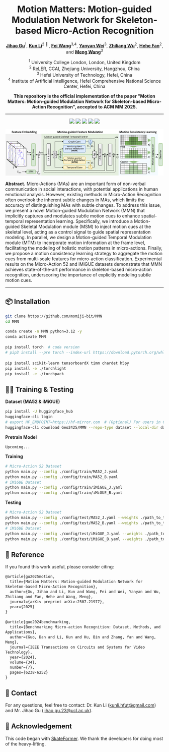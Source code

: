 <div align="center">
<h1>Motion Matters: Motion-guided Modulation Network for Skeleton-based Micro-Action Recognition</h1>

[**Jihao Gu**](https://scholar.google.com/citations?hl=en&user=fSWwq3AAAAAJ)<sup>1</sup>, [**Kun Li**](https://scholar.google.com/citations?user=UQ_bInoAAAAJ)<sup>2 :email: </sup>, [**Fei Wang**](https://scholar.google.com/citations?user=sdqv6pQAAAAJ)<sup>3,4</sup>, [**Yanyan Wei**](https://scholar.google.com/citations?user=pjEvug0AAAAJ)<sup>3</sup>, [**Zhiliang Wu**]()<sup>2</sup>, [**Hehe Fan**](https://scholar.google.com/citations?user=hVuflMQAAAAJ)<sup>2</sup>,  and [**Meng Wang**](https://scholar.google.com/citations?user=rHagaaIAAAAJ)<sup>3</sup>

<sup>1</sup> University College London, London, United Kingdom  
<sup>2</sup> ReLER, CCAI, Zhejiang University, Hangzhou, China  
<sup>3</sup> Hefei University of Technology, Hefei, China  
<sup>4</sup> Institute of Artificial Intelligence, Hefei Comprehensive National Science Center, Hefei, China  

**This repository is the official implementation of the paper "Motion Matters: Motion-guided Modulation Network for Skeleton-based Micro-Action Recognition", accepted to ACM MM 2025.**

</div>

---

<p align="center">
  <a href="https://arxiv.org/abs/2507.21977" target="_blank"><img src="https://img.shields.io/badge/arXiv-2507.21977-red?logo=arxiv"></a>
  <a href="https://huggingface.co/datasets/Geo2425/MMN" target="_blank"><img src="https://img.shields.io/badge/%F0%9F%A4%97%20Hugging%20Face-Dataset-orange"></a>
  <a href="https://visitor-badge.laobi.icu/badge?page_id=momiji-bit.MMN&left_color=green&right_color=red" target="_blank"><img src="https://visitor-badge.laobi.icu/badge?page_id=momiji-bit.MMN&left_color=green&right_color=red"></a>
  <a href="https://img.shields.io/github/issues-raw/momiji-bit/MMN?color=%23FF9600" target="_blank"><img src="https://img.shields.io/github/issues-raw/momiji-bit/MMN?color=%23FF9600"></a>
  <a href="https://img.shields.io/github/stars/momiji-bit/MMN?style=flat&color=yellow" target="_blank"><img src="https://img.shields.io/github/stars/momiji-bit/MMN?style=flat&color=yellow"></a>
</p>


![framework](assets/framework.png)



**Abstract.** Micro-Actions (MAs) are an important form of non-verbal communication in social interactions, with potential applications in human emotional analysis. However, existing methods in Micro-Action Recognition often overlook the inherent subtle changes in MAs, which limits the accuracy of distinguishing MAs with subtle changes. To address this issue, we present a novel Motion-guided Modulation Network (MMN) that implicitly captures and modulates subtle motion cues to enhance spatial-temporal representation learning. Specifically, we introduce a Motion-guided Skeletal Modulation module (MSM) to inject motion cues at the skeletal level, acting as a control signal to guide spatial representation modeling. In parallel, we design a Motion-guided Temporal Modulation module (MTM) to incorporate motion information at the frame level, facilitating the modeling of holistic motion patterns in micro-actions. Finally, we propose a motion consistency learning strategy to aggregate the motion cues from multi-scale features for micro-action classification. Experimental results on the Micro-Action 52 and iMiGUE datasets demonstrate that MMN achieves state-of-the-art performance in skeleton-based micro-action recognition, underscoring the importance of explicitly modeling subtle motion cues.

---

## 📦 Installation

```bash
git clone https://github.com/momiji-bit/MMN
cd MMN

```

```bash
conda create -n MMN python=3.12 -y
conda activate MMN

pip install torch  # cuda version
# pip3 install --pre torch --index-url https://download.pytorch.org/whl/nightly/cu129

pip install scikit-learn tensorboardX timm chardet h5py
pip install -e ./torchlight
pip install -e ./torchpack

```



## 🏋️‍♂️ Training & Testing

**Dataset (MA52 & iMiGUE)**

```bash
pip install -U huggingface_hub
huggingface-cli login
# export HF_ENDPOINT=https://hf-mirror.com  # (Optional) For users in China, enable the mirror
huggingface-cli download Geo2425/MMN --repo-type dataset --local-dir data

```

**Pretrain Model**

```
Upcoming...
```

**Training** 

```bash
# Micro-Action 52 Dataset
python main.py --config ./config/train/MA52_J.yaml
python main.py --config ./config/train/MA52_B.yaml
# iMiGUE Dataset
python main.py --config ./config/train/iMiGUE_J.yaml
python main.py --config ./config/train/iMiGUE_B.yaml

```

**Testing**

```bash
# Micro-Action 52 Dataset
python main.py --config ./config/test/MA52_J.yaml --weights ./path_to_trained_model.pt
python main.py --config ./config/test/MA52_B.yaml --weights ./path_to_trained_model.pt
# iMiGUE Dataset
python main.py --config ./config/test/iMiGUE_J.yaml --weights ./path_to_trained_model.pt
python main.py --config ./config/test/iMiGUE_B.yaml --weights ./path_to_trained_model.pt

```

## 🙏 Reference

If you found this work useful, please consider citing:

```
@article{gu2025motion,
  title={Motion Matters: Motion-guided Modulation Network for Skeleton-based Micro-Action Recognition},
  author={Gu, Jihao and Li, Kun and Wang, Fei and Wei, Yanyan and Wu, Zhiliang and Fan, Hehe and Wang, Meng},
  journal={arXiv preprint arXiv:2507.21977},
  year={2025}
}

@article{guo2024benchmarking,
  title={Benchmarking Micro-action Recognition: Dataset, Methods, and Applications},
  author={Guo, Dan and Li, Kun and Hu, Bin and Zhang, Yan and Wang, Meng},
  journal={IEEE Transactions on Circuits and Systems for Video Technology},
  year={2024},
  volume={34},
  number={7},
  pages={6238-6252}
}

```

## 📧 Contact

For any questions, feel free to contact: Dr. Kun Li (kunli.hfut@gmail.com) and Mr. Jihao Gu (jihao.gu.23@ucl.ac.uk).

## 🤝 Acknowledgement

This code began with [SkateFormer](https://github.com/KAIST-VICLab/SkateFormer). We thank the developers for doing most of the heavy-lifting.



